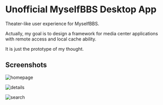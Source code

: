 # Unofficial MyselfBBS Desktop App

Theater-like user experience for MyselfBBS.

Actually, my goal is to design a framework for media center applications with remote access and local cache ability.

It is just the prototype of my thought.

## Screenshots

![homepage](screenshots/homepage.png)

![details](screenshots/details.png)

![search](screenshots/search.png)
